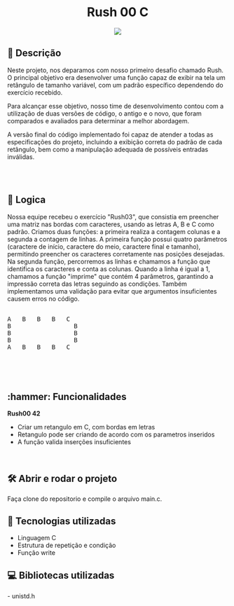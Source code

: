 
<h1 align="center"> Rush 00 C </h1>
<p align="center">
<img src="http://img.shields.io/static/v1?label=STATUS&message=%20CONCLUIDO&color=GREEN&style=for-the-badge"/>
</p>
 
<h2 align="left"> 📖 Descrição </h2>

Neste projeto, nos deparamos com nosso primeiro desafio chamado Rush. O principal objetivo era desenvolver uma função capaz de exibir na tela um retângulo de tamanho variável, com um padrão específico dependendo do exercício recebido.

Para alcançar esse objetivo, nosso time de desenvolvimento contou com a utilização de duas versões de código, o antigo e o novo, que foram comparados e avaliados para determinar a melhor abordagem.

A versão final do código implementado foi capaz de atender a todas as especificações do projeto, incluindo a exibição correta do padrão de cada retângulo, bem como a manipulação adequada de possíveis entradas inválidas.

<br><br>
<h2 align="left"> 📖 Logica </h2>

Nossa equipe recebeu o exercício "Rush03", que consistia em preencher uma matriz nas bordas com caracteres, usando as letras A, B e C como padrão. Criamos duas funções: a primeira realiza a contagem colunas e a segunda a contagem de linhas. A primeira função possui quatro parâmetros (caractere de início, caractere do meio, caractere final e tamanho), permitindo preencher os caracteres corretamente nas posições desejadas.
Na segunda função, percorremos as linhas e chamamos a função que identifica os caracteres e conta as colunas. Quando a linha é igual a 1, chamamos a função "imprime" que contém 4 parâmetros, garantindo a impressão correta das letras seguindo as condições.
Também implementamos uma validação para evitar que argumentos insuficientes causem erros no código.

<pre>

A	B	B	B	C
B				  B
B				  B
B				  B
A	B	B	B	C

</pre>


<br><br>

<h2 align="left">:hammer: Funcionalidades</h2>

<strong>Rush00 42</strong>
        
- Criar um retangulo em C, com bordas em letras
- Retangulo pode ser criando de acordo com os parametros inseridos
- A função valida inserções insuficientes


<br>
<h2>🛠️ Abrir e rodar o projeto</h2>

Faça clone do repositorio e compile o arquivo main.c.

<h2> 🧑 Tecnologias utilizadas </h2>

- Linguagem C 
- Estrutura de repetição e condição
- Função write


<h2> 💻 Bibliotecas utilizadas </h2>
- unistd.h
